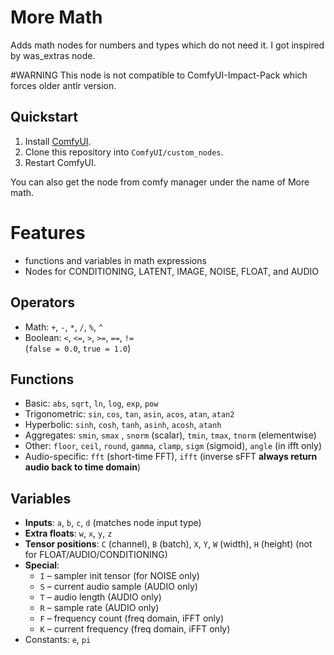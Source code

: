 # More Math

Adds math nodes for numbers and types which do not need it. I got inspired by was_extras node.

#WARNING This node is not compatible to ComfyUI-Impact-Pack which forces older antlr version.

## Quickstart

1. Install [ComfyUI](https://docs.comfy.org/get_started).
1. Clone this repository into `ComfyUI/custom_nodes`.
1. Restart ComfyUI.

You can also get the node from comfy manager under the name of More math.

# Features

- functions and variables in math expressions
- Nodes for CONDITIONING, LATENT, IMAGE, NOISE, FLOAT, and AUDIO

## Operators
- Math: `+`, `-`, `*`, `/`, `%`, `^`
- Boolean: `<`, `<=`, `>`, `>=`, `==`, `!=`  
  (`false = 0.0`, `true = 1.0`)

## Functions
- Basic: `abs`, `sqrt`, `ln`, `log`, `exp`, `pow`
- Trigonometric: `sin`, `cos`, `tan`, `asin`, `acos`, `atan`, `atan2`
- Hyperbolic: `sinh`, `cosh`, `tanh`, `asinh`, `acosh`, `atanh`
- Aggregates: `smin`, `smax` , `snorm` (scalar), `tmin`, `tmax`, `tnorm` (elementwise)
- Other: `floor`, `ceil`, `round`, `gamma`, `clamp`, `sigm` (sigmoid), `angle` (in ifft only)
- Audio-specific: `fft` (short-time FFT), `ifft` (inverse sFFT **always return audio back to time domain**)

## Variables
- **Inputs**: `a`, `b`, `c`, `d` (matches node input type)  
- **Extra floats**: `w`, `x`, `y`, `z`   
- **Tensor positions**:  `C` (channel), `B` (batch), `X`, `Y`, `W` (width), `H` (height) (not for FLOAT/AUDIO/CONDITIONING)
- **Special**:
  - `I` – sampler init tensor (for NOISE only)  
  - `S` – current audio sample (AUDIO only)  
  - `T` – audio length  (AUDIO only)  
  - `R` – sample rate (AUDIO only)  
  - `F` – frequency count (freq domain, iFFT only)  
  - `K` – current frequency (freq domain, iFFT only)  
- Constants: `e`, `pi`
